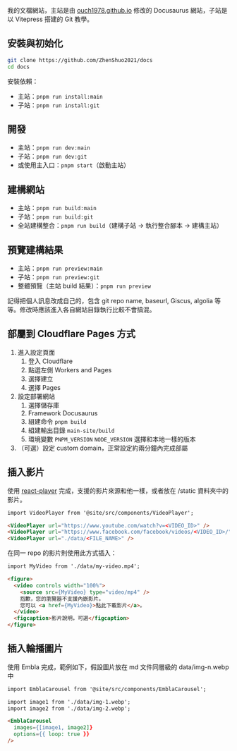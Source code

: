 我的文檔網站，主站是由 [ouch1978.github.io](https://github.com/Ouch1978/ouch1978.github.io) 修改的 Docusaurus 網站，子站是以 Vitepress 搭建的 Git 教學。

## 安裝與初始化

```bash
git clone https://github.com/ZhenShuo2021/docs
cd docs
```

安裝依賴：

- 主站：`pnpm run install:main`
- 子站：`pnpm run install:git`

## 開發

- 主站：`pnpm run dev:main`
- 子站：`pnpm run dev:git`
- 或使用主入口：`pnpm start`（啟動主站）

## 建構網站

- 主站：`pnpm run build:main`
- 子站：`pnpm run build:git`
- 全站建構整合：`pnpm run build`（建構子站 → 執行整合腳本 → 建構主站）

## 預覽建構結果

- 主站：`pnpm run preview:main`
- 子站：`pnpm run preview:git`
- 整體預覽（主站 build 結果）：`pnpm run preview`

記得把個人訊息改成自己的，包含 git repo name, baseurl, Giscus, algolia 等等。修改時應該進入各自網站目錄執行比較不會搞混。

## 部屬到 Cloudflare Pages 方式

1. 進入設定頁面
   1. 登入 Cloudflare
   2. 點選左側 Workers and Pages
   3. 選擇建立
   4. 選擇 Pages
2. 設定部署網站
   1. 選擇儲存庫
   2. Framework Docusaurus
   3. 組建命令 `pnpm build`
   4. 組建輸出目錄 `main-site/build`
   5. 環境變數 `PNPM_VERSION` `NODE_VERSION` 選擇和本地一樣的版本
3. （可選）設定 custom domain，正常設定約兩分鐘內完成部屬

## 插入影片

使用 [react-player](https://github.com/cookpete/react-player) 完成，支援的影片來源和他一樣，或者放在 /static 資料夾中的影片。

```md
import VideoPlayer from '@site/src/components/VideoPlayer';

<VideoPlayer url="https://www.youtube.com/watch?v=<VIDEO_ID>" />
<VideoPlayer url="https://www.facebook.com/facebook/videos/<VIDEO_ID>/" />
<VideoPlayer url="./data/<FILE_NAME>" />
```

在同一 repo 的影片則使用此方式插入：

```md
import MyVideo from './data/my-video.mp4';

<figure>
  <video controls width="100%">
    <source src={MyVideo} type="video/mp4" />
    抱歉，您的瀏覽器不支援內嵌影片。
    您可以 <a href={MyVideo}>點此下載影片</a>。
  </video>
  <figcaption>影片說明，可選</figcaption>
</figure>
```

## 插入輪播圖片

使用 Embla 完成，範例如下，假設圖片放在 md 文件同層級的 data/img-n.webp 中

```md
import EmblaCarousel from '@site/src/components/EmblaCarousel';

import image1 from './data/img-1.webp';
import image2 from './data/img-2.webp';

<EmblaCarousel
  images={[image1, image2]}
  options={{ loop: true }}
/>
```
